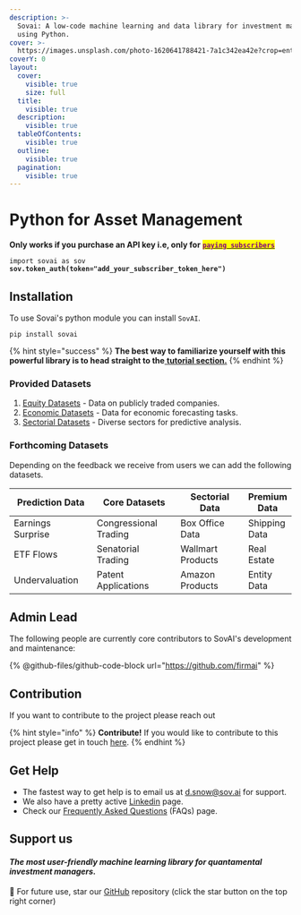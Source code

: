 ```yaml
---
description: >-
  Sovai: A low-code machine learning and data library for investment managers
  using Python.
cover: >-
  https://images.unsplash.com/photo-1620641788421-7a1c342ea42e?crop=entropy&cs=tinysrgb&fm=jpg&ixid=MnwxOTcwMjR8MHwxfHNlYXJjaHw1fHxncmFkaWVudHxlbnwwfHx8fDE2NzY4NTQ4Mjk&ixlib=rb-4.0.3&q=80
coverY: 0
layout:
  cover:
    visible: true
    size: full
  title:
    visible: true
  description:
    visible: true
  tableOfContents:
    visible: true
  outline:
    visible: true
  pagination:
    visible: true
---
```


# Python for Asset Management

**Only works if you purchase an API key i.e, only for** [<mark style="color:purple;">**`paying subscribers`**</mark>](https://sov.ai/home)

<pre class="language-python"><code class="lang-python">import sovai as sov
<strong>sov.token_auth(token="add_your_subscriber_token_here")
</strong></code></pre>

## Installation

To use Sovai's python module you can install `SovAI`.

```
pip install sovai
```

{% hint style="success" %}
**The best way to familiarize yourself with this powerful library is to head straight to the**[ **tutorial section.**](./#tutorials)
{% endhint %}

### Provided Datasets

1. [Equity Datasets](realtime-datasets/equity-datasets/) - Data on publicly traded companies.
2. [Economic Datasets](realtime-datasets/equity-datasets/) - Data for economic forecasting tasks.
3. [Sectorial Datasets](realtime-datasets/sectorial-datasets/) - Diverse sectors for predictive analysis.

### Forthcoming Datasets

Depending on the feedback we receive from users we can add the following datasets.

<table><thead><tr><th width="183">Prediction Data</th><th width="210">Core Datasets</th><th width="213">Sectorial Data</th><th>Premium Data</th></tr></thead><tbody><tr><td>Earnings Surprise</td><td>Congressional Trading</td><td>Box Office Data</td><td>Shipping Data</td></tr><tr><td>ETF Flows</td><td>Senatorial Trading</td><td>Wallmart Products</td><td>Real Estate</td></tr><tr><td>Undervaluation</td><td>Patent Applications</td><td>Amazon Products</td><td>Entity Data</td></tr></tbody></table>

## Admin Lead

The following people are currently core contributors to SovAI's development and maintenance:

{% @github-files/github-code-block url="https://github.com/firmai" %}

## Contribution

If you want to contribute to the project please reach out

{% hint style="info" %}
**Contribute!** If you would like to contribute to this project please get in touch [here](https://github.com/sovai-research/sovai-public/issues).
{% endhint %}

## Get Help

* The fastest way to get help is to email us at [d.snow@sov.ai](mailto:d.snow@sov.ai) for support.
* We also have a pretty active [Linkedin](https://www.linkedin.com/company/sovai/) page.
* Check our [Frequently Asked Questions](broken-reference/) (FAQs) page.

## Support us

#### _The most user-friendly machine learning library for quantamental investment managers._

:tada: For future use, star our [GitHub](https://github.com/sovai-research/sovai-public) repository (click the star button on the top right corner)
